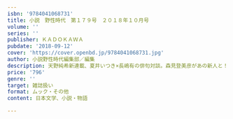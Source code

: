 ```yaml
---
isbn: '9784041068731'
title: 小説　野性時代　第１７９号　２０１８年１０月号
volume: ''
series: ''
publisher: ＫＡＤＯＫＡＷＡ
pubdate: '2018-09-12'
cover: 'https://cover.openbd.jp/9784041068731.jpg'
author: 小説野性時代編集部／編集
description: 天野純希新連載、夏井いつき×長嶋有の俳句対談。森見登美彦があの新人と！
price: '796'
genre: ''
target: 雑誌扱い
format: ムック・その他
content: 日本文学、小説・物語

---
```

